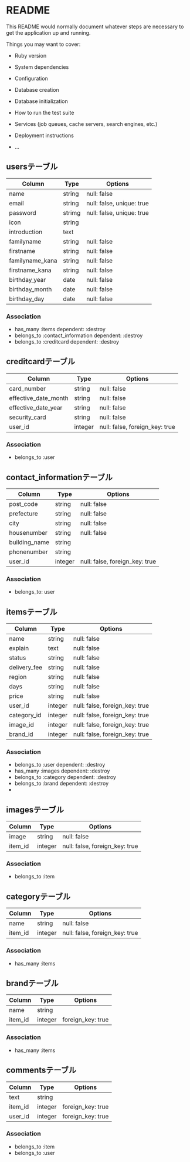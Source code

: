 # README

This README would normally document whatever steps are necessary to get the
application up and running.

Things you may want to cover:

* Ruby version

* System dependencies

* Configuration

* Database creation

* Database initialization

* How to run the test suite

* Services (job queues, cache servers, search engines, etc.)

* Deployment instructions

* ...
## usersテーブル

|Column|Type|Options|
|------|----|-------|
|name|string|null: false|
|email|string|null: false, unique: true|
|password|strimg|null: false, unique: true|
|icon|string|
|introduction|text|
|familyname|string|null: false|
|firstname|string|null: false|
|familyname_kana|string|null: false|
|firstname_kana|string|null: false|
|birthday_year|date|null: false|
|birthday_month|date|null: false|
|birthday_day|date|null: false|

### Association
- has_many :items dependent: :destroy
- belongs_to :contact_information dependent: :destroy
- belongs_to :creditcard dependent: :destroy


## creditcardテーブル

|Column|Type|Options|
|------|----|-------|
|card_number|string|null: false|
|effective_date_month|string|null: false|
|effective_date_year|string|null: false|
|security_card|string|null: false|
|user_id|integer|null: false, foreign_key: true|

### Association
- belongs_to :user


## contact_informationテーブル

Column|Type|Options|
|------|----|-------|
|post_code|string|null: false|
|prefecture|string|null: false|
|city|string|null: false|
|housenumber|string|null: false|
|building_name|string|
|phonenumber|string|
|user_id|integer|null: false, foreign_key: true|

### Association
- belongs_to: user


## itemsテーブル

|Column|Type|Options|
|------|----|-------|
|name|string|null: false|
|explain|text|null: false|
|status|string|null: false|
|delivery_fee|string|null: false|
|region|string|null: false|
|days|string|null: false|
|price|string|null: false|
|user_id|integer|null: false, foreign_key: true|
|category_id|integer|null: false, foreign_key: true|
|image_id|integer|null: false, foreign_key: true|
|brand_id|integer|null: false, foreign_key: true|

### Association
- belongs_to :user dependent: :destroy
- has_many :images dependent: :destroy
- belongs_to :category dependent: :destroy
- belongs_to :brand dependent: :destroy
- 


## imagesテーブル

|Column|Type|Options|
|------|----|-------|
|image|string|null: false|
|item_id|integer|null: false, foreign_key: true|

### Association
- belongs_to :item


## categoryテーブル

|Column|Type|Options|
|------|----|-------|
|name|string|null: false|
|item_id|integer|null: false, foreign_key: true|

### Association
- has_many :items


## brandテーブル

|Column|Type|Options|
|------|----|-------|
|name|string|
|item_id|integer|foreign_key: true|

### Association
- has_many :items


## commentsテーブル

|Column|Type|Options|
|------|----|-------|
|text|string|
|item_id|integer|foreign_key: true|
|user_id|integer|foreign_key: true|

### Association
- belongs_to :item
- belongs_to :user
